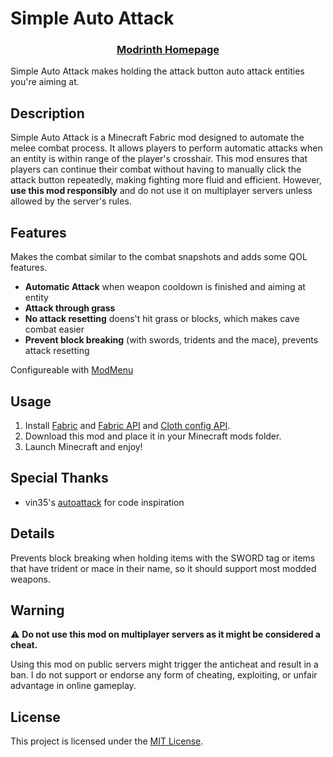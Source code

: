 # Simple Auto Attack
<h3 align="center">
<a href="https://modrinth.com/mod/simple-auto-attack" target="_blank">Modrinth Homepage</a>
</h3>

Simple Auto Attack makes holding the attack button auto attack entities you're aiming at.

## Description

Simple Auto Attack is a Minecraft Fabric mod designed to automate the melee combat process. It allows players to perform automatic attacks when an entity is within range of the player's crosshair. This mod ensures that players can continue their combat without having to manually click the attack button repeatedly, making fighting more fluid and efficient. However, **use this mod responsibly** and do not use it on multiplayer servers unless allowed by the server's rules.

## Features

Makes the combat similar to the combat snapshots and adds some QOL features.

- **Automatic Attack** when weapon cooldown is finished and aiming at entity
- **Attack through grass**
- **No attack resetting** doens't hit grass or blocks, which makes cave combat easier
- **Prevent block breaking** (with swords, tridents and the mace), prevents attack resetting

Configureable with [ModMenu](https://modrinth.com/mod/modmenu)
  
## Usage

1. Install [Fabric](https://fabricmc.net/use/) and [Fabric API](https://modrinth.com/mod/fabric-api) and [Cloth config API](https://modrinth.com/mod/cloth-config).
2. Download this mod and place it in your Minecraft mods folder.
3. Launch Minecraft and enjoy!

## Special Thanks
- vin35's [autoattack](https://github.com/vin350/AutoAttack) for code inspiration

## Details
Prevents block breaking when holding items with the SWORD tag or items that have trident or mace in their name, so it should support most modded weapons.

## Warning

⚠️ **Do not use this mod on multiplayer servers as it might be considered a cheat.**

Using this mod on public servers might trigger the anticheat and result in a ban. I do not support or endorse any form of cheating, exploiting, or unfair advantage in online gameplay.

## License

This project is licensed under the [MIT License](LICENSE.txt).

